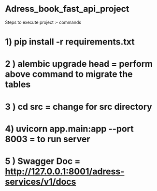 # Adress_book_fast_api_project
Steps to execute project :-
commands 
#  1) pip install -r requirements.txt 
# 2 ) alembic upgrade head   = perform above command  to migrate the tables
# 3 ) cd src = change for src directory
# 4)  uvicorn app.main:app  --port 8003 = to run server 
# 5 ) Swagger Doc = http://127.0.0.1:8001/adress-services/v1/docs
